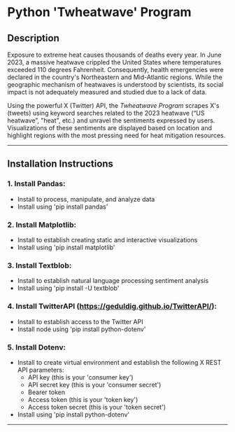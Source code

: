 # Python 'Twheatwave' Program 

## **Description**

Exposure to extreme heat causes thousands of deaths every year. In June 2023, a massive heatwave crippled the United States where temperatures exceeded 110 degrees Fahrenheit. Consequently, health emergencies were declared in the country's Northeastern and Mid-Atlantic regions. While the geographic mechanism of heatwaves is understood by scientists, its social impact is not adequately measured and studied due to a lack of data. 

Using the powerful X (Twitter) API, the *Twheatwave Program* scrapes X's (tweets) using keyword searches related to the 2023 heatwave (“US heatwave”, "heat", etc.) and unravel the sentiments expressed by users. Visualizations of these sentiments are displayed based on location and highlight regions with the most pressing need for heat mitigation resources. 

---

## **Installation Instructions**

### 1. **Install Pandas**:
  - Install to process, manipulate, and analyze data
  - Install using 'pip install pandas'

### 2. **Install Matplotlib**:
  - Install to establish creating static and interactive visualizations
  - Install using 'pip install matplotlib'

### 3. **Install Textblob**:
  - Install to establish natural language processing sentiment analysis
  - Install using 'pip install -U textblob'

### 4. **Install TwitterAPI (https://geduldig.github.io/TwitterAPI/)**:
  - Install to establish access to the Twitter API 
  - Install node using 'pip install python-dotenv'

### 5. **Install Dotenv**:
  - Install to create virtual environment and establish the following X REST API parameters:
    - API key (this is your 'consumer key')
    - API secret key (this is your 'consumer secret')
    - Bearer token
    - Access token (this is your 'token key')
    - Access token secret (this is your 'token secret')
  - Install using 'pip install python-dotenv'

---


